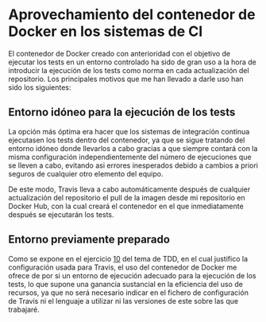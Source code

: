 # Aprovechamiento del contenedor de Docker en los sistemas de CI

El contenedor de Docker creado con anterioridad con el objetivo de ejecutar los tests en un entorno controlado ha sido de gran uso a la hora de introducir la ejecución de los tests como norma en cada actualización del repositorio. Los principales motivos que me han llevado a darle uso han sido los siguientes:

## Entorno idóneo para la ejecución de los tests

La opción más óptima era hacer que los sistemas de integración continua ejecutasen los tests dentro del contenedor, ya que se sigue tratando del entorno idóneo donde llevarlos a cabo gracias a que siempre contará con la misma configuración independientemente del número de ejecuciones que se lleven a cabo, evitando asi errores inesperados debido a cambios a priori seguros de cualquier otro elemento del equipo.

De este modo, Travis lleva a cabo automáticamente después de cualquier actualización del repositorio el pull de la imagen desde mi repositorio en Docker Hub, con la cual creará el contenedor en el que inmediatamente después se ejecutarán los tests.

## Entorno previamente preparado

Como se expone en el ejercicio [10](https://github.com/Davidspace/Ejercicios_IV/blob/main/TDD/Ejercicio%2010.md) del tema de TDD, en el cual justifico la configuración usada para Travis, el uso del contenedor de Docker me ofrece de por si un entorno de ejecución adecuado para la ejecución de los tests, lo que supone una ganancia sustancial en la eficiencia del uso de recursos, ya que no será necesario indicar en el fichero de configuración de Travis ni el lenguaje a utilizar ni las versiones de este sobre las que trabajaré.

